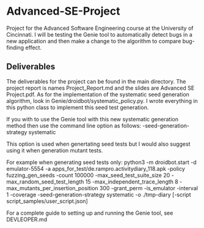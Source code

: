 # Advanced-SE-Project
Project for the Advanced Software Engineering course at the University of Cincinnati. I will be testing the Genie tool to automatically detect bugs in a new application and then make a change to the algorithm to compare bug-finding effect.

## Deliverables
The deliverables for the project can be found in the main directory. The project report is names Project_Report.md and the slides are Advanced SE Project.pdf. As for the implementation of the systematic seed generation algorithm, 
look in Genie/droidbot/systematic_policy.py. I wrote everything in this python class to implement this seed test generation.

If you with to use the Genie tool with this new systematic generation method then use the command line option as follows: -seed-generation-strategy systematic

This option is used when genertating seed tests but I would also suggest using it when generation mutant tests.

For example when generating seed tests only: python3 -m droidbot.start -d emulator-5554 -a apps_for_test/de.rampro.activitydiary_118.apk -policy fuzzing_gen_seeds -count 100000 -max_seed_test_suite_size 20 -max_random_seed_test_length 15 -max_independent_trace_length 8 -max_mutants_per_insertion_position 300 -grant_perm -is_emulator -interval 1 -coverage -seed-generation-strategy systematic -o ./tmp-diary [-script script_samples/user_script.json]

For a complete guide to setting up and running the Genie tool, see DEVLEOPER.md
